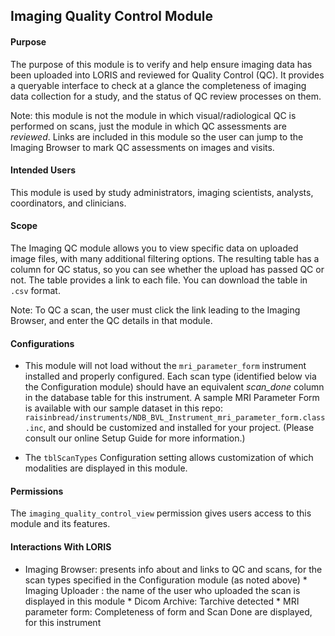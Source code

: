 ## Imaging Quality Control Module

#### Purpose 

The purpose of this module is to verify and help ensure
imaging data has been uploaded into LORIS and reviewed for Quality
Control (QC). It provides a queryable interface to check at a glance the
completeness of imaging data collection for a study, and the status of
QC review processes on them.

Note: this module is not the module in which visual/radiological QC
is performed on scans, just the module in which QC assessments are
*reviewed*. Links are included in this module so the user can jump to
the Imaging Browser to mark QC assessments on images and visits.

#### Intended Users 

This module is used by study administrators, imaging
scientists, analysts, coordinators, and clinicians.

#### Scope 

The Imaging QC module allows you to view specific data
on uploaded image files, with many additional filtering options. The
resulting table has a column for QC status, so you can see whether the
upload has passed QC or not. The table provides a link to each file. You
can download the table in `.csv` format.

Note: To QC a scan, the user must click the link leading to the Imaging
Browser, and enter the QC details in that module.

#### Configurations

* This module will not load without the `mri_parameter_form` instrument
installed and properly configured.  Each scan type (identified below
via the Configuration module) should have an equivalent _scan_done_
column in the database table for this instrument.  A sample MRI
Parameter Form is available with our sample dataset in this repo:
`raisinbread/instruments/NDB_BVL_Instrument_mri_parameter_form.class.inc`,
and should be customized and installed for your project. (Please consult
our online Setup Guide for more information.)

* The `tblScanTypes` Configuration setting allows customization of which
modalities are displayed in this module.

#### Permissions 

The `imaging_quality_control_view` permission gives users access to
this module and its features.

#### Interactions With LORIS

* Imaging Browser: presents info about and links to QC and scans, for
the scan types specified in the Configuration module (as noted above) *
Imaging Uploader : the name of the user who uploaded the scan is displayed
in this module * Dicom Archive: Tarchive detected * MRI parameter form:
Completeness of form and Scan Done are displayed, for this instrument

